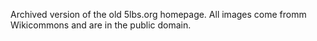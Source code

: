 Archived version of the old 5lbs.org homepage. All images come fromm Wikicommons and are in the public domain.

